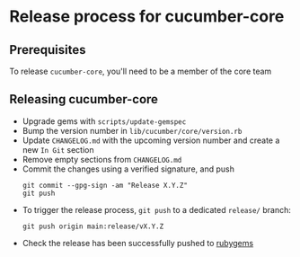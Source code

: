 # Release process for cucumber-core

## Prerequisites

To release `cucumber-core`, you'll need to be a member of the core team

## Releasing cucumber-core

- Upgrade gems with `scripts/update-gemspec`
- Bump the version number in `lib/cucumber/core/version.rb`
- Update `CHANGELOG.md` with the upcoming version number and create a new `In Git` section
- Remove empty sections from `CHANGELOG.md`
- Commit the changes using a verified signature, and push
  ```shell
  git commit --gpg-sign -am "Release X.Y.Z"
  git push
  ```
- To trigger the release process, `git push` to a dedicated `release/` branch:
  ```shell
  git push origin main:release/vX.Y.Z
  ```
- Check the release has been successfully pushed to [rubygems](https://rubygems.org/gems/cucumber-core)
